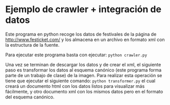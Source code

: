 # Ejemplo de crawler + integración de datos

Este programa en python recoge los datos de festivales de la página de http://www.festicket.com/ y los almacena en un archivo en formato xml con la estructura de la fuente. 

Para ejecutar este programa basta con ejecutar:
`python crawler.py`

Una vez se terminan de descargar los datos y de crear el xml, el siguiente paso es transformar los datos al esquema canónico (este programa forma parte de un trabajo de clase) de la imagen. 
Para realizar esta operación se tiene que ejecutar el siguiente comando:
`python transformer.py` 
el cual creará un documento html con los datos listos para visualizar más fácilmente, y otro documento xml con los mismos datos pero en el formato del esquema canónico. 